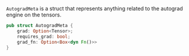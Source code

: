 `AutogradMeta` is a struct that represents anything related to the autograd engine on the tensors.

```rust
pub struct AutogradMeta {
	grad: Option<Tensor>;
	requires_grad: bool;
	grad_fn: Option<Box<dyn Fn()>>
}
```